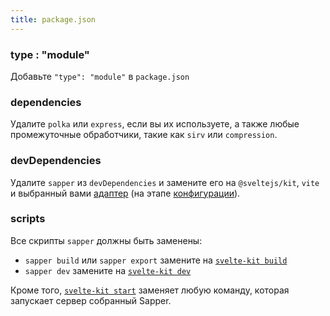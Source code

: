 ```yaml
---
title: package.json
---
```


### type : "module"

Добавьте `"type": "module"` в `package.json`

### dependencies

Удалите `polka` или `express`, если вы их используете, а также любые промежуточные обработчики, такие как `sirv` или `compression`.

### devDependencies

Удалите `sapper` из `devDependencies` и замените его на `@sveltejs/kit`, `vite` и выбранный вами [адаптер](/docs#адаптеры) (на этапе [конфигурации](#файлы-проекта-конфигурация)).

### scripts

Все скрипты `sapper` должны быть заменены:

* `sapper build` или `sapper export` замените на [`svelte-kit build`](/docs#svelte-kit-cli-svelte-kit-build)
* `sapper dev` замените на [`svelte-kit dev`](/docs#svelte-kit-cli-svelte-kit-dev)

Кроме того, [`svelte-kit start`](/docs#svelte-kit-cli-svelte-kit-start) заменяет любую команду, которая запускает сервер собранный Sapper.